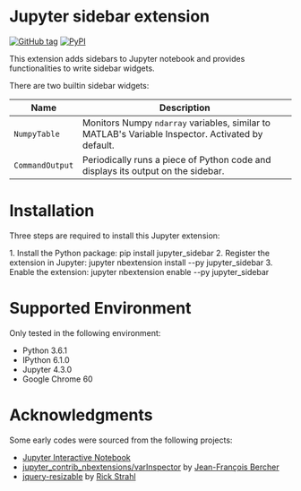 Jupyter sidebar extension
===========================

[![GitHub tag](https://img.shields.io/github/tag/gywn/jupyter_sidebar.svg?maxAge=3600&label=Github)](https://github.com/gywn/jupyter_sidebar) [![PyPI](https://img.shields.io/pypi/v/jupyter_sidebar.svg?maxAge=3600)](https://pypi.python.org/pypi/jupyter_sidebar)

This extension adds sidebars to Jupyter notebook and provides functionalities to write sidebar widgets.

There are two builtin sidebar widgets:

| Name            | Description                              |
| --------------- | ---------------------------------------- |
| `NumpyTable`    | Monitors Numpy `ndarray` variables, similar to MATLAB's Variable Inspector. Activated by default. |
| `CommandOutput` | Periodically runs a piece of Python code and displays its output on the sidebar. |

Installation
============

Three steps are required to install this Jupyter extension:

1\. Install the Python package:
    pip install jupyter_sidebar
2\. Register the extension in Jupyter:
    jupyter nbextension install --py jupyter_sidebar
3\. Enable the extension:
    jupyter nbextension enable --py jupyter_sidebar

Supported Environment
===============================

Only tested in the following environment:

- Python 3.6.1
- IPython 6.1.0
- Jupyter 4.3.0
- Google Chrome 60

Acknowledgments
=======
Some early codes were sourced from the following projects:
- [Jupyter Interactive Notebook](https://github.com/jupyter/notebook)
- [jupyter_contrib_nbextensions/varInspector](https://github.com/ipython-contrib/jupyter_contrib_nbextensions/tree/master/src/jupyter_contrib_nbextensions/nbextensions/varInspector) by [Jean-François Bercher](https://github.com/jfbercher)
- [jquery-resizable](https://github.com/RickStrahl/jquery-resizable) by [Rick Strahl](https://github.com/RickStrahl)